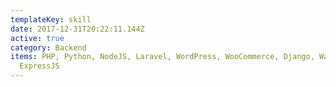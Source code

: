 ```yaml
---
templateKey: skill
date: 2017-12-31T20:22:11.144Z
active: true
category: Backend
items: PHP, Python, NodeJS, Laravel, WordPress, WooCommerce, Django, Wagtail,
  ExpressJS
---
```

